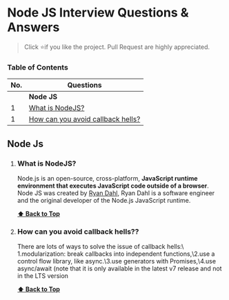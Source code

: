 # Node JS Interview Questions & Answers

> Click :star:if you like the project. Pull Request are highly appreciated. 

### Table of Contents

| No. | Questions |
| --- | --------- |
|   | **Node JS** |
|1  | [What is NodeJS?](#what-is-nodejs) |
|1  | [How can you avoid callback hells?](#how-can-you-avoid-callback-hells) |


## Node Js


    
1. ### What is NodeJS?

    Node.js is an open-source, cross-platform, **JavaScript runtime environment that executes JavaScript code outside of a browser**.  Node JS was created by [Ryan Dahl](https://github.com/ry), Ryan Dahl is a software engineer and the original developer of the Node.js JavaScript runtime.


   **[⬆ Back to Top](#table-of-contents)**
   
2. ### How can you avoid callback hells??

   There are lots of ways to solve the issue of callback hells:\ 1.modularization: break callbacks into independent functions,\2.use a control flow library, like async.\3.use generators with Promises,\4.use async/await (note that it is only available in the latest v7 release and not in the LTS version


   **[⬆ Back to Top](#table-of-contents)**
